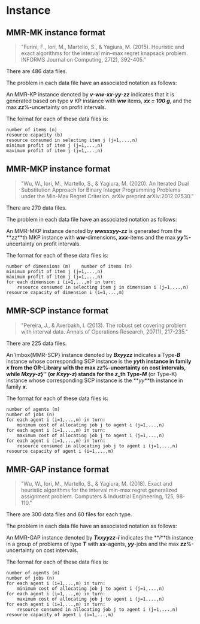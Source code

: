 # Instance

## MMR-MK instance format
> "Furini, F., Iori, M., Martello, S., & Yagiura, M. (2015). Heuristic and exact algorithms for the interval min–max regret knapsack problem. INFORMS Journal on Computing, 27(2), 392-405."

There are 486 data files.
  
The problem in each data file have an associated notation as follows:
  
An MMR-KP instance denoted by **_v-ww-xx-yy-zz_** indicates that it is generated based on type **_v_** KP instance with **_ww_** items, **_xx = 100 g_**, and the max **_zz_**%-uncertainty on profit intervals.

The format for each of these data files is:
~~~
number of items (n)
resource capacity (b)
resource consumed in selecting item j (j=1,...,n)
minimum profit of item j (j=1,...,n)
maximum profit of item j (j=1,...,n)
~~~

## MMR-MKP instance format
> "Wu, W., Iori, M., Martello, S., & Yagiura, M. (2020). An Iterated Dual Substitution Approach for Binary Integer Programming Problems under the Min-Max Regret Criterion. arXiv preprint arXiv:2012.07530."

There are 270 data files.
  
The problem in each data file have an associated notation as follows:

An MMR-MKP instance denoted by **_wwxxxyy-zz_** is generated from the **_zz_**th MKP instance with **_ww_**-dimensions, **_xxx_**-items and the max **_yy_**%-uncertainty on profit intervals.

The format for each of these data files is:
~~~
number of dimensions (m)	number of items (n)
minimum profit of item j (j=1,...,n)
maximum profit of item j (j=1,...,n)
for each dimension i (i=1,...,m) in turn:
    resource consumed in selecting item j in dimension i (j=1,...,n)
resource capacity of dimension i (i=1,...,m)
~~~

## MMR-SCP instance format
> "Pereira, J., & Averbakh, I. (2013). The robust set covering problem with interval data. Annals of Operations Research, 207(1), 217-235."

There are 225 data files.

An \mbox{MMR-SCP} instance denoted by **_Bxyyzz_** indicates a Type-**_B_** instance whose corresponding SCP instance is the **_yy_**th instance in family **_x_** from the OR-Library with the max **_zz_**%-uncertainty on cost intervals,
while **_Mxyy-z_**}'' (or **_Kxyy-z_**) stands for the **_z_**_th Type-**_M_** (or Type-K) instance whose corresponding SCP instance is the **_yy_**th instance in family **_x_**.

The format for each of these data files is:
~~~
number of agents (m)
number of jobs (n)
for each agent i (i=1,...,m) in turn:
    minimum cost of allocating job j to agent i (j=1,...,n)
for each agent i (i=1,...,m) in turn:
    maximum cost of allocating job j to agent i (j=1,...,n)
for each agent i (i=1,...,m) in turn:
    resource consumed in allocating job j to agent i (j=1,...,n)
resource capacity of agent i (i=1,...,m)
~~~

## MMR-GAP instance format
> "Wu, W., Iori, M., Martello, S., & Yagiura, M. (2018). Exact and heuristic algorithms for the interval min-max regret generalized assignment problem. Computers & Industrial Engineering, 125, 98-110."

There are 300 data files and 60 files for each type.
  
The problem in each data file have an associated notation as follows:
  
An MMR-GAP instance denoted by **_Txxyyzz-i_** indicates the **_i_**th instance in a group of problems of type **_T_** with **_xx_**-agents, **_yy_**-jobs and the max **_zz_**%-uncertainty on cost intervals.

The format for each of these data files is:
~~~
number of agents (m)
number of jobs (n)
for each agent i (i=1,...,m) in turn:
    minimum cost of allocating job j to agent i (j=1,...,n)
for each agent i (i=1,...,m) in turn:
    maximum cost of allocating job j to agent i (j=1,...,n)
for each agent i (i=1,...,m) in turn:
    resource consumed in allocating job j to agent i (j=1,...,n)
resource capacity of agent i (i=1,...,m)
~~~
